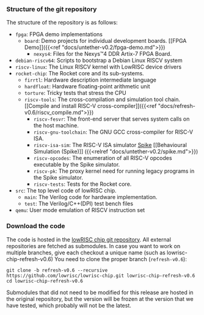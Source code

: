 ### Structure of the git repository

The structure of the repository is as follows:

 * `fpga`: FPGA demo implementations
   * `board`: Demo projects for individual development boards. [[FPGA 
     Demo]]({{<ref "docs/untether-v0.2/fpga-demo.md">}})
     * `nexys4`: Files for the Nexys™4 DDR Artix-7 FPGA Board.
 * `debian-riscv64`: Scripts to bootstrap a Debian Linux RISCV system
 * `riscv-linux`: The Linux RISCV kernel with LowRISC device drivers
 * `rocket-chip`: The Rocket core and its sub-systems.
   * `firrtl`: Hardware description intermediate language
   * `hardfloat`: Hardware floating-point arithmetic unit
   * `torture`: Tricky tests that stress the CPU
   * `riscv-tools`: The cross-compilation and simulation tool chain. [[Compile and install RISC-V cross-compiler]]({{<ref "docs/refresh-v0.6/riscv_compile.md">}})
     * `riscv-fesvr`: The front-end server that serves system calls on the host machine.
     * `riscv-gnu-toolchain`: The GNU GCC cross-compiler for RISC-V ISA.
     * `riscv-isa-sim`: The RISC-V ISA simulator [Spike](https://github.com/riscv/riscv-isa-sim#risc-v-isa-simulator) [[Behavioural Simulation (Spike)]] ({{<relref "docs/untether-v0.2/spike.md">}})
     * `riscv-opcodes`: The enumeration of all RISC-V opcodes executable by the Spike simulator.
     * `riscv-pk`: The proxy kernel need for running legacy programs in the Spike simulator.
     * `riscv-tests`: Tests for the Rocket core.
 * `src`: The top level code of lowRISC chip.
   * `main`: The Verilog code for hardware implementation.
   * `test`: The Verilog/C++(DPI) test bench files
 * `qemu`: User mode emulation of RISCV instruction set

### Download the code

The code is hosted in the
[lowRISC chip git repository](https://github.com/lowrisc/lowrisc-chip). All
external repositories are fetched as submodules. In case you want to work on multiple branches,
give each checkout a unique name (such as lowrisc-chip-refresh-v0.6)
You need to clone the proper branch (`refresh-v0.6`):

    git clone -b refresh-v0.6 --recursive https://github.com/lowrisc/lowrisc-chip.git lowrisc-chip-refresh-v0.6
    cd lowrisc-chip-refresh-v0.6
 
Submodules that did not need to be modified for this release are hosted in the original repository, but the version
will be frozen at the version that we have tested, which probably will not be the latest.


